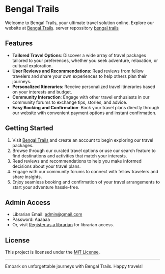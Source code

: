 # Bengal Trails

Welcome to Bengal Trails, your ultimate travel solution online. Explore our website at [Bengal Trails](https://bengaltrails.web.app/).
server repossitory [bengal trails](https://github.com/joychandrauday/bengaltrails-server)

## Features
- **Tailored Travel Options**: Discover a wide array of travel packages tailored to your preferences, whether you seek adventure, relaxation, or cultural exploration.
- **User Reviews and Recommendations**: Read reviews from fellow travelers and share your own experiences to help others plan their journeys.
- **Personalized Itineraries**: Receive personalized travel itineraries based on your interests and budget.
- **Community Interaction**: Engage with other travel enthusiasts in our community forums to exchange tips, stories, and advice.
- **Easy Booking and Confirmation**: Book your travel plans directly through our website with convenient payment options and instant confirmation.

## Getting Started
1. Visit [Bengal Trails](https://bengaltrails.web.app/) and create an account to begin exploring our travel packages.
2. Browse through our curated travel options or use our search feature to find destinations and activities that match your interests.
3. Read reviews and recommendations to help you make informed decisions about your travel plans.
4. Engage with our community forums to connect with fellow travelers and share insights.
5. Enjoy seamless booking and confirmation of your travel arrangements to start your adventure hassle-free.

## Admin Access
- Librarian Email: admin@gmail.com
- Password: Aaaaaa
- Or, visit [Register as a librarian](https://bookersden.web.app/librarian-registration) for librarian access.

## License
This project is licensed under the [MIT License](https://opensource.org/licenses/MIT).

---

Embark on unforgettable journeys with Bengal Trails. Happy travels!
